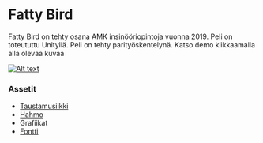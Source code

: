 # Fatty Bird

Fatty Bird on tehty osana AMK insinööriopintoja vuonna 2019. Peli on toteututtu Unityllä. Peli on tehty parityöskentelynä. Katso demo klikkaamalla alla olevaa kuvaa

[![Alt text](https://img.youtube.com/vi/e9eZqai_mHc/0.jpg)](https://www.youtube.com/watch?v=e9eZqai_mHc)

### Assetit

* [Taustamusiikki](https://opengameart.org/content/loop-house-in-a-forest)
* [Hahmo](https://opengameart.org/content/pink-flappy-bird-sprite-sheets)
* Grafiikat
* [Fontti](https://www.1001fonts.com/captainswabby-font.html)
